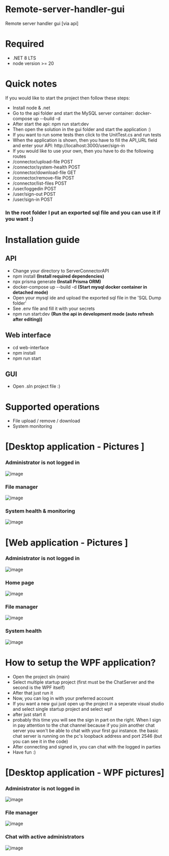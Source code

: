 # Remote-server-handler-gui
Remote server handler gui [via api]

# Required
- .NET 8 LTS
- node version >= 20

# Quick notes
If you would like to start the project then follow these steps:
- Install node & .net
- Go to the api folder and start the MySQL server container: docker-compose up --build -d
- After start the api: npm run start:dev
- Then open the solution in the gui folder and start the application :)
- If you want to run some tests then click to the UnitTest.cs and run tests
- When the application is shown, then you have to fill the API_URL field and enter your API: http://localhost:3000/user/sign-in
- If you would like to use your own, then you have to do the following routes
-  /connector/upload-file POST
-  /connector/system-health POST
-  /connector/download-file GET
-  /connector/remove-file POST
-  /connector/list-files POST
-  /user/loggedin POST
-  /user/sign-out POST
-  /user/sign-in POST
  
### In the root folder I put an exported sql file and you can use it if you want :)

# Installation guide
## API
- Change your directory to ServerConnectorAPI
- npm install                                                  **(Install required dependencies)**
- npx prisma generate                                          **(Install Prisma ORM)**
- docker-compose up --build -d                                 **(Start mysql docker container in detached mode)**
- Open your mysql ide and upload the exported sql file in the 'SQL Dump folder'
- See .env file and fill it with your secrets
- npm run start:dev                                            **(Run the api in development mode (auto refresh after editing))**

## Web interface
- cd web-interface
- npm install
- npm run start

## GUI
- Open .sln project file :)

# Supported operations
- File upload / remove / download
- System monitoring

# [Desktop application - Pictures ]

### Administrator is not logged in
![image](https://github.com/user-attachments/assets/0ea650dc-7c86-4198-a712-622f25828b0f)


### File manager
![image](https://github.com/user-attachments/assets/2d35dbf0-a497-49b0-ae7f-632fbc681b30)



### System health & monitoring
![image](https://github.com/user-attachments/assets/3534db03-cbc6-40ed-8688-6341c57876a8)

# [Web application - Pictures ]

### Administrator is not logged in
![image](https://github.com/user-attachments/assets/a231c5c5-07fe-4743-b2dc-08dff6cd57ef)

### Home page
![image](https://github.com/user-attachments/assets/b1aa4824-a415-4b2f-a5e6-b72d7087a5b9)

### File manager
![image](https://github.com/user-attachments/assets/0a1751ef-4e75-47fe-a343-81e886820d8b)

### System health
![image](https://github.com/user-attachments/assets/e817a142-147f-47fa-a5f8-add7532e8b73)

# How to setup the WPF application?
- Open the project sln (main)
- Select multiple startup project (first must be the ChatServer and the second is the WPF itself)
- After that just run it
- Now, you can log in with your preferred account
- If you want a new gui just open up the project in a seperate visual studio and select single startup project and select wpf
- after just start it
- probably this time you will see the sign in part on the right. When I sign in pay attention to the chat channel because if you join another chat server you won't be able to chat with your first gui instance.
  the basic chat server is running on the pc's loopback address and port 2546 (but you can see it in the code)
- After connecting and signed in, you can chat with the logged in parties
- Have fun :)

# [Desktop application - WPF pictures]

### Administrator is not logged in
![image](https://github.com/user-attachments/assets/c9e1e0ff-da07-4a8d-99d7-4a30bf81faa7)

### File manager
![image](https://github.com/user-attachments/assets/1d636dc7-dfe8-4fd1-9b69-e373c424d460)

### Chat with active administrators
![image](https://github.com/user-attachments/assets/9d55646a-fc1c-422d-bf6f-9acfa1048cfc)


